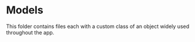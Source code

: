 # Models
This folder contains files each with a custom class of an object widely used throughout the app.
